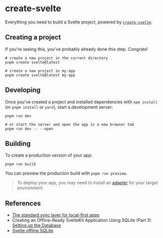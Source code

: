 # create-svelte

Everything you need to build a Svelte project, powered by [`create-svelte`](https://github.com/sveltejs/kit/tree/master/packages/create-svelte).

## Creating a project

If you're seeing this, you've probably already done this step. Congrats!

```shell
# create a new project in the current directory
pnpm create svelte@latest

# create a new project in my-app
pnpm create svelte@latest my-app
```

## Developing

Once you've created a project and installed dependencies with `npm install` (or `pnpm install` or `yarn`), start a development server:

```shell
pnpm run dev

# or start the server and open the app in a new browser tab
pnpm run dev -- --open
```

## Building

To create a production version of your app:

```shell
pnpm run build
```

You can preview the production build with `pnpm run preview`.

> To deploy your app, you may need to install an [adapter](https://kit.svelte.dev/docs/adapters) for your target environment.

## References

- [The standard sync layer for local-first apps](https://electric-sql.com/)
- Creating an Offline-Ready SvelteKit Application Using SQLite (Part 1): [Setting up the Database](https://hartenfeller.dev/blog/sveltekit-offline-sqlite-1)
- [Svelte offline SQLite ](https://github.com/phartenfeller/sveltekit-1.0-sqlite-demo-app)
